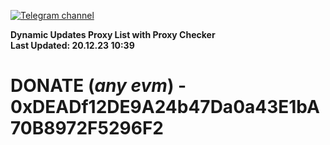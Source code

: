[![Telegram channel](https://img.shields.io/endpoint?url=https://runkit.io/damiankrawczyk/telegram-badge/branches/master?url=https://t.me/n4z4v0d)](https://t.me/n4z4v0d) 

**Dynamic Updates Proxy List with Proxy Checker**  
**Last Updated: 20.12.23 10:39**

# DONATE (_any evm_) - 0xDEADf12DE9A24b47Da0a43E1bA70B8972F5296F2
